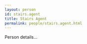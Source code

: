 ```yaml
---
layout: person
id: stairs.agent
title: Stairs Agent
permalink: people/stairs.agent.html
---
```


Person details...